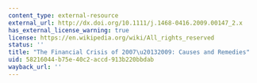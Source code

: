 ```yaml
---
content_type: external-resource
external_url: http://dx.doi.org/10.1111/j.1468-0416.2009.00147_2.x
has_external_license_warning: true
license: https://en.wikipedia.org/wiki/All_rights_reserved
status: ''
title: "The Financial Crisis of 2007\u20132009: Causes and Remedies"
uid: 58216044-b75e-40c2-accd-913b220bbdab
wayback_url: ''
---
```


